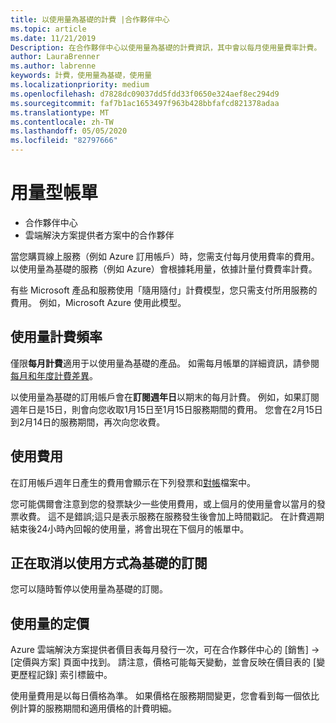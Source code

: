 ```yaml
---
title: 以使用量為基礎的計費 |合作夥伴中心
ms.topic: article
ms.date: 11/21/2019
Description: 在合作夥伴中心以使用量為基礎的計費資訊，其中會以每月使用量費率計費。
author: LauraBrenner
ms.author: labrenne
keywords: 計費，使用量為基礎，使用量
ms.localizationpriority: medium
ms.openlocfilehash: d7828dc09037dd5fdd33f0650e324aef8ec294d9
ms.sourcegitcommit: faf7b1ac1653497f963b428bbfafcd821378adaa
ms.translationtype: MT
ms.contentlocale: zh-TW
ms.lasthandoff: 05/05/2020
ms.locfileid: "82797666"
---
```

# <a name="usage-based-billing"></a>用量型帳單

- 合作夥伴中心
- 雲端解決方案提供者方案中的合作夥伴

當您購買線上服務（例如 Azure 訂用帳戶）時，您需支付每月使用費率的費用。 以使用量為基礎的服務（例如 Azure）會根據耗用量，依據計量付費費率計費。

有些 Microsoft 產品和服務使用「隨用隨付」計費模型，您只需支付所用服務的費用。 例如，Microsoft Azure 使用此模型。 

## <a name="usage-billing-frequency"></a>使用量計費頻率

僅限**每月計費**適用于以使用量為基礎的產品。 如需每月帳單的詳細資訊，請參閱[每月和年度計費差異](billing-annual-monthly.md)。

以使用量為基礎的訂用帳戶會在**訂閱週年日**以期末的每月計費。 例如，如果訂閱週年日是15日，則會向您收取1月15日至1月15日服務期間的費用。 您會在2月15日到2月14日的服務期間，再次向您收費。 

## <a name="usage-charges"></a>使用費用

在訂用帳戶週年日產生的費用會顯示在下列發票和[對帳](usage-based-recon-files.md)檔案中。

您可能偶爾會注意到您的發票缺少一些使用費用，或上個月的使用量會以當月的發票收費。 這不是錯誤;這只是表示服務在服務發生後會加上時間戳記。 在計費週期結束後24小時內回報的使用量，將會出現在下個月的帳單中。

## <a name="cancelling-usage-based-subscriptions"></a>正在取消以使用方式為基礎的訂閱

您可以隨時暫停以使用量為基礎的訂閱。

## <a name="pricing-for-usage"></a>使用量的定價

Azure 雲端解決方案提供者價目表每月發行一次，可在合作夥伴中心的 \[銷售\] -> \[定價與方案\] 頁面中找到。 請注意，價格可能每天變動，並會反映在價目表的 \[變更歷程記錄\] 索引標籤中。

使用量費用是以每日價格為準。 如果價格在服務期間變更，您會看到每一個依比例計算的服務期間和適用價格的計費明細。
